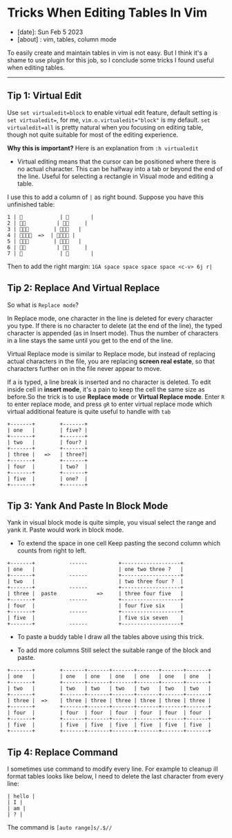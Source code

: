 # Tricks When Editing Tables In Vim

- [date]: Sun Feb 5 2023
- [about] : vim, tables, column mode

To easily create and maintain tables in vim is not easy. But I think it's a shame to use plugin for this job, so I conclude some tricks I found useful when editing tables.

---

## Tip 1: Virtual Edit
Use `set virtualedit=block` to enable virtual edit feature, default setting is `set virtualedit=`, for me, `vim.o.virtualedit="block"` is my default. `set virtualedit=all` is pretty natural when you focusing on editing table, though not quite suitable for most of the editing experience.

**Why this is important?** Here is an explanation from `:h virtualedit`
- Virtual editing means that the cursor can be positioned where there is
no actual character.  This can be halfway into a tab or beyond the end
of the line.  Useful for selecting a rectangle in Visual mode and
editing a table.

I use this to add a column of `|` as right bound. Suppose you have this unfinished table:
```
1 | 🌸            | 🌸       | 
2 | 🌸🌸          | 🌸🌸     | 
3 | 🌸🌸🌸        | 🌸🌸🌸   | 
4 | 🌸🌸🌸🌸  =>  | 🌸🌸🌸🌸 | 
5 | 🌸🌸🌸        | 🌸🌸🌸   | 
6 | 🌸🌸          | 🌸🌸     | 
7 | 🌸            | 🌸       | 
```

Then to add the right margin: `1GA space space space space <c-v> 6j r|`

## Tip 2: Replace And Virtual Replace
So what is `Replace mode`?

In Replace mode, one character in the line is deleted for every character you
type.  If there is no character to delete (at the end of the line), the
typed character is appended (as in Insert mode).  Thus the number of
characters in a line stays the same until you get to the end of the line.

Virtual Replace mode is similar to Replace mode, but instead of replacing
actual characters in the file, you are replacing **screen real estate**, so that
characters further on in the file never appear to move.


If a <NL> is typed, a line break is inserted and no character is deleted.
To edit inside cell in **insert mode**, it's a pain to keep the cell the same size as before.So the trick is to use **Replace mode** or **Virtual Replace mode**. Enter `R` to enter replace mode, and press `gR` to enter virtual replace mode which virtual additional feature is quite useful to handle with `tab`

```
+-------+        +-------+
| one   |        | five? |
+-------+        +-------+
| two   |        | four? |
+-------+        +-------+
| three |   =>   | three?|
+-------+        +-------+
| four  |        | two?  |
+-------+        +-------+
| five  |        | one?  |
+-------+        +-------+
```

## Tip 3: Yank And Paste In Block Mode
Yank in visual block mode is quite simple, you visual select the range and yank it. Paste would work in block mode.

- To extend the space in one cell
Keep pasting the second column which counts from right to left.
```
+-------+           ------          +-------------------+
| one   |                           | one two three ?   |
+-------+           ------          +-------------------+
| two   |                           | two three four ?  | 
+-------+           ------          +-------------------+
| three |  paste             =>     | three four five   |
+-------+           ------          +-------------------+
| four  |                           | four five six     |
+-------+           ------          +-------------------+
| five  |                           | five six seven    |
+-------+           ------          +-------------------+
```
- To paste a buddy table
I draw all the tables above using this trick.

- To add more columns
Still select the suitable range of the block and paste.
```
+-------+        +-------+-------+-------+-------+-------+-------+
| one   |        | one   | one   | one   | one   | one   | one   |
+-------+        +-------+-------+-------+-------+-------+-------+
| two   |        | two   | two   | two   | two   | two   | two   |
+-------+        +-------+-------+-------+-------+-------+-------+
| three |  =>    | three | three | three | three | three | three |
+-------+        +-------+-------+-------+-------+-------+-------+
| four  |        | four  | four  | four  | four  | four  | four  |
+-------+        +-------+-------+-------+-------+-------+-------+
| five  |        | five  | five  | five  | five  | five  | five  |
+-------+        +-------+-------+-------+-------+-------+-------+
```

## Tip 4: Replace Command
I sometimes use command to modify every line. For example to cleanup ill format tables looks like below, I need to delete the last character from every line:
```'
| hello |
| I |
| am |
| ? |
```
The command is `[auto range]s/.$//`
